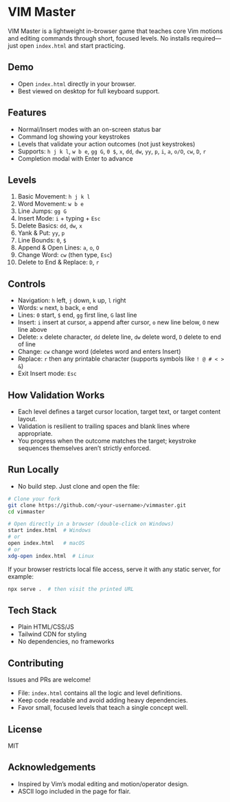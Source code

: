 # VIM Master

VIM Master is a lightweight in-browser game that teaches core Vim motions and editing commands through short, focused levels. No installs required—just open `index.html` and start practicing.

## Demo
- Open `index.html` directly in your browser.
- Best viewed on desktop for full keyboard support.

## Features
- Normal/Insert modes with an on-screen status bar
- Command log showing your keystrokes
- Levels that validate your action outcomes (not just keystrokes)
- Supports: `h j k l`, `w b e`, `gg G`, `0 $`, `x`, `dd`, `dw`, `yy`, `p`, `i`, `a`, `o/O`, `cw`, `D`, `r`
- Completion modal with Enter to advance

## Levels
1. Basic Movement: `h j k l`
2. Word Movement: `w b e`
3. Line Jumps: `gg G`
4. Insert Mode: `i` + typing + `Esc`
5. Delete Basics: `dd`, `dw`, `x`
6. Yank & Put: `yy`, `p`
7. Line Bounds: `0`, `$`
8. Append & Open Lines: `a`, `o`, `O`
9. Change Word: `cw` (then type, `Esc`)
10. Delete to End & Replace: `D`, `r`

## Controls
- Navigation: `h` left, `j` down, `k` up, `l` right
- Words: `w` next, `b` back, `e` end
- Lines: `0` start, `$` end, `gg` first line, `G` last line
- Insert: `i` insert at cursor, `a` append after cursor, `o` new line below, `O` new line above
- Delete: `x` delete character, `dd` delete line, `dw` delete word, `D` delete to end of line
- Change: `cw` change word (deletes word and enters Insert)
- Replace: `r` then any printable character (supports symbols like `! @ # < > &`)
- Exit Insert mode: `Esc`

## How Validation Works
- Each level defines a target cursor location, target text, or target content layout.
- Validation is resilient to trailing spaces and blank lines where appropriate.
- You progress when the outcome matches the target; keystroke sequences themselves aren’t strictly enforced.

## Run Locally
- No build step. Just clone and open the file:

```bash
# Clone your fork
git clone https://github.com/<your-username>/vimmaster.git
cd vimmaster

# Open directly in a browser (double-click on Windows)
start index.html  # Windows
# or
open index.html   # macOS
# or
xdg-open index.html  # Linux
```

If your browser restricts local file access, serve it with any static server, for example:

```bash
npx serve .  # then visit the printed URL
```

## Tech Stack
- Plain HTML/CSS/JS
- Tailwind CDN for styling
- No dependencies, no frameworks

## Contributing
Issues and PRs are welcome!
- File: `index.html` contains all the logic and level definitions.
- Keep code readable and avoid adding heavy dependencies.
- Favor small, focused levels that teach a single concept well.

## License
MIT

## Acknowledgements
- Inspired by Vim’s modal editing and motion/operator design.
- ASCII logo included in the page for flair.
